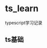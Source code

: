 <!--
 * @Description: In User Settings Edit
 * @Author: your name
 * @Date: 2019-08-31 19:55:30
 * @LastEditTime: 2019-08-31 19:57:17
 * @LastEditors: Please set LastEditors
 -->
# ts_learn
typescript学习记录

## ts基础
